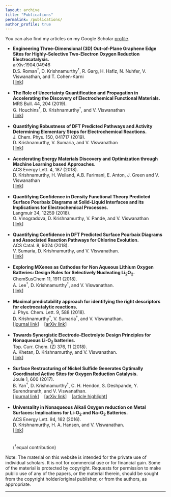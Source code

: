 ```yaml
---
layout: archive
title: "Publications"
permalink: /publications/
author_profile: true
---
```


  You can also find my articles on my Google Scholar <a href="https://scholar.google.com/citations?user=eom3zBwAAAAJ&hl=en"> profile</a>.
  
<ul>

  <li>
    <b>Engineering Three-Dimensional (3D) Out-of-Plane Graphene Edge Sites for Highly-Selective Two-Electron Oxygen Reduction Electrocatalysis.</b>
    <br> arXiv:1904.04946 
    <br>D.S. Roman<sup>&dagger;</sup>, D. Krishnamurthy<sup>&dagger;</sup>, R. Garg, H. Hafiz, N. Nuhfer, V. Viswanathan, and T. Cohen-Karni
    <br>[<a href="https://arxiv.org/abs/1904.04946">link</a>]</li>
      <br>
  
  <li>
    <b>The Role of Uncertainty Quantification and Propagation in Accelerating the Discovery of Electrochemical Functional Materials.</b>
    <br> MRS Bull. 44, 204 (2019).
    <br>G. Houchins<sup>&dagger;</sup>, D. Krishnamurthy<sup>&dagger;</sup>, and V. Viswanathan
    <br>[<a href="https://doi.org/10.1557/mrs.2019.45">link</a>]</li>
    <br>
  
  <li>
  <b>Quantifying Robustness of DFT Predicted Pathways and Activity Determining Elementary Steps for Electrochemical Reactions.</b>
  <br>J. Chem. Phys. 150, 041717 (2019).
  <br>D. Krishnamurthy, V. Sumaria, and V. Viswanathan
  <br>[<a href="https://doi.org/10.1063/1.5056167">link</a>]</li>
  <br>

  <li>
  <b>Accelerating Energy Materials Discovery and Optimization through Machine Learning based Approaches.</b>
  <br>ACS Energy Lett. 4, 187 (2018).
  <br>D. Krishnamurthy, H. Weiland, A.B. Farimani, E. Anton, J. Green and V. Viswanathan
  <br>[<a href="https://dx.doi.org/10.1021/acsenergylett.8b02278">link</a>]</li>
  <br>

  <li>
  <b>Quantifying Confidence in Density Functional Theory Predicted Surface Pourbaix Diagrams at Solid-Liquid Interfaces and its Implications for Electrochemical Processes.</b>
  <br>Langmuir 34, 12259 (2018).
  <br>O. Vinogradova, D. Krishnamurthy, V. Pande, and V. Viswanathan
  <br>[<a href="https://dx.doi.org/10.1021/acs.langmuir.8b02219">link</a>]</li>
  <br>

  <li>
<b>Quantifying Confidence in DFT Predicted Surface Pourbaix Diagrams and Associated Reaction Pathways for Chlorine Evolution.</b>
<br>ACS Catal. 8, 9024 (2018).
<br>V. Sumaria, D. Krishnamurthy, and V. Viswanathan.
<br>[<a href="https://pubs.acs.org/doi/10.1021/acscatal.8b01432">link</a>]</li>
<br>
  <li>
    <b>Exploring MXenes as Cathodes for Non Aqueous Lithium Oxygen Batteries: Design Rules for Selectively Nucleating Li<sub>2</sub>O<sub>2</sub>.</b>
    <br>ChemSusChem 11, 1911 (2018).
    <br>A. Lee<sup>&dagger;</sup>, D. Krishnamurthy<sup>&dagger;</sup>, and V. Viswanathan.
    <br>[<a href="https://onlinelibrary.wiley.com/doi/abs/10.1002/cssc.201801224">link</a>]</li>
  <br>
    <li>
<b>Maximal predictability approach for identifying the right descriptors for electrocatalytic reactions.</b>
    <br>J. Phys. Chem. Lett. 9, 588 (2018).
    <br>D. Krishnamurthy<sup>&dagger;</sup>, V. Sumaria<sup>&dagger;</sup>, and V. Viswanathan. 
<br>
    [<a href="https://pubs.acs.org/doi/abs/10.1021/acs.jpclett.7b02895">journal link</a>]&nbsp;&nbsp;&nbsp;&nbsp;[<a href="https://arxiv.org/abs/1709.02875">arXiv link</a>]&nbsp;&nbsp;&nbsp;&nbsp;</li>
<br>
  <li>
<b>Towards Synergistic Electrode-Electrolyte Design Principles for Nonaqueous Li-O<sub>2</sub> batteries.</b>
<br>Top. Curr. Chem. (Z) 376, 11 (2018).
    <br>A. Khetan, D. Krishnamurthy, and V. Viswanathan.<br>
    [<a href="https://doi.org/10.1007/s41061-018-0188-1">link</a>]</li>
<br>
  <li>
<b>Surface Restructuring of Nickel Sulfide Generates Optimally Coordinated Active Sites for Oxygen Reduction Catalysis.</b>
    <br>Joule 1, 600 (2017).
    <br>B. Yan<sup>&dagger;</sup>, D. Krishnamurthy<sup>&dagger;</sup>, C. H. Hendon, S. Deshpande, Y. Surendranath, and V. Viswanathan. <br>
    [<a href="https://doi.org/10.1016/j.joule.2017.08.020">journal link</a>]&nbsp;&nbsp;&nbsp;&nbsp;[<a href="https://arxiv.org/abs/1706.04090">arXiv link</a>]&nbsp;&nbsp;&nbsp;&nbsp;[<a href="https://doi.org/10.1016/j.joule.2017.10.003">article highlight</a>]</li>
    <br>
  <li>
    <b>Universality in Nonaqueous Alkali Oxygen reduction on Metal Surfaces: Implications for Li-O<sub>2</sub> and Na-O<sub>2</sub> Batteries.</b>
    <br>ACS Energy Lett. 94, 162 (2016).
    <br>D. Krishnamurthy, H. A. Hansen, and V. Viswanathan.<br>
    [<a href="http://pubs.acs.org/doi/full/10.1021/acsenergylett.6b00102">link</a>]</li>
<br>
<br>
(<sup>&dagger;</sup>equal contribution)
</ul>

Note: The material on this website is intended for the private use of individual scholars. It is not for commercial use or for financial gain. Some of the material is protected by copyright. Requests for permission to make public use of any of the papers, or the material therein, should be sought from the copyright holder/original publisher, or from the authors, as appropriate.
<hr>

